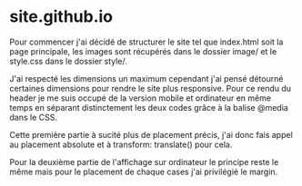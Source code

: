 # site.github.io

Pour commencer j'ai décidé de structurer le site tel que index.html soit la page principale, les images sont récupérés dans le dossier image/ et le style.css dans le dossier style/.

J'ai respecté les dimensions un maximum cependant j'ai pensé détourné certaines dimensions pour rendre le site plus responsive.
Pour ce rendu du header je me suis occupé de la version mobile et ordinateur en même temps en séparant distinctement les deux codes grâce à la balise @media dans le CSS.

Cette première partie à sucité plus de placement précis, j'ai donc fais appel au placement absolute et à transform: translate() pour cela.

Pour la deuxième partie de l'affichage sur ordinateur le principe reste le même mais pour le placement de chaque cases j'ai privilégié le margin.